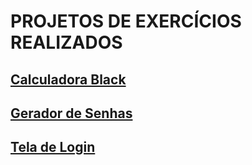  <h1><strong>PROJETOS DE EXERCÍCIOS REALIZADOS</strong></h1>

<h2><a href="/calculadora" target="_blank">Calculadora Black</a><br></h2>
<h2><a href="/gerador" target="_blank">Gerador de Senhas</a><br></h2>
<h2><a href="/tela-de-login" target="_blank">Tela de Login</a></h2>
